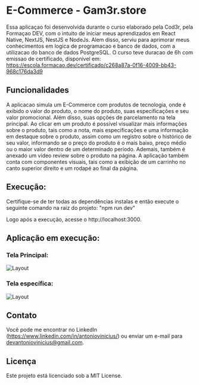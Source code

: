 # E-Commerce - Gam3r.store

Essa aplicaçao foi desenvolvida durante o curso elaborado pela Cod3r, pela Formaçao DEV, com o intuito de iniciar meus aprendizados em React Native, NextJS, NestJS e NodeJs.
Alem disso, serviu para aprimorar meus conhecimentos em logica de programacao e banco de dados, com a utilizacao do banco de dados PostgreSQL. 
O curso teve duracao de 6h com emissao de certificado, disponivel em: https://escola.formacao.dev/certificado/c268a87a-0f16-4009-bb43-968c176da3d9

## Funcionalidades

A aplicacao simula um E-Commerce com produtos de tecnologia, onde é exibido o valor do produto, o nome do produto, suas especificações e seu valor promocional. Além disso, suas opções de parcelamento na tela principal.
Ao clicar em um produto é possível visualizar mais informações sobre o produto, tais como a nota, mais especificações e uma informação em destaque sobre o produto, assim como um registro sobre o histórico de seu valor,
informando se o preço do produto é o mais baixo, preço médio ou o maior valor dentro de um determinado período. Ademais, também é anexado um vídeo review sobre o produto na página.
A aplicação também conta com componentes visuais, tais como a exibição de um carrinho no canto superior direito e um rodapé ao final da página.


## Execução:

Certifique-se de ter todas as dependências instalas e então execute o seguinte comando na raiz do projeto:
"npm run dev"

Logo após a execução, acesse o http://localhost:3000.

## Aplicação em execução:

### Tela Principal:
![Layout](https://github.com/oantoniovinicius/ecommerce/blob/master/execution.gif)

### Tela específica:
![Layout](https://github.com/oantoniovinicius/ecommerce/blob/master/product.gif)

## Contato

Você pode me encontrar no LinkedIn (https://www.linkedin.com/in/antoniovinicius/) ou enviar um e-mail para devantoniovinicius@gmail.com.

## Licença

Este projeto está licenciado sob a MIT License.
